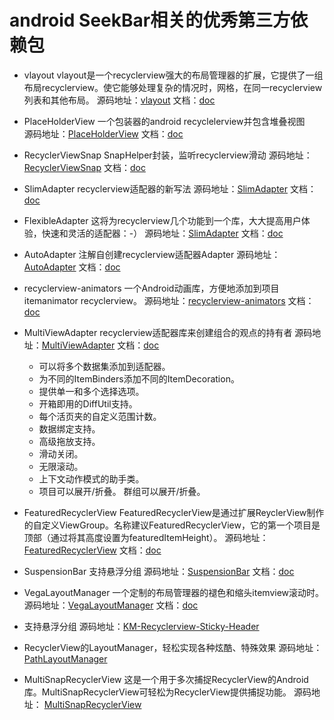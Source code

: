 # android SeekBar相关的优秀第三方依赖包

* vlayout vlayout是一个recyclerview强大的布局管理器的扩展，它提供了一组布局recyclerview。使它能够处理复杂的情况时，网格，在同一recyclerview列表和其他布局。 
源码地址：[vlayout](https://github.com/alibaba/vlayout) 文档：[doc](https://github.com/alibaba/vlayout/blob/master/README-ch.md)

* PlaceHolderView 一个包装器的android recyclelerview并包含堆叠视图  
源码地址：[PlaceHolderView](https://github.com/janishar/PlaceHolderView) 文档：[doc](https://github.com/janishar/PlaceHolderView/blob/master/README.md)

* RecyclerViewSnap SnapHelper封装，监听recyclerview滑动
源码地址：[RecyclerViewSnap](https://github.com/rubensousa/RecyclerViewSnap) 文档：[doc](https://github.com/rubensousa/RecyclerViewSnap/blob/master/README.md)

* SlimAdapter recyclerview适配器的新写法
源码地址：[SlimAdapter](https://github.com/MEiDIK/SlimAdapter) 文档：[doc](https://github.com/MEiDIK/SlimAdapter/blob/master/README.md)

* FlexibleAdapter 这将为recyclerview几个功能到一个库，大大提高用户体验，快速和灵活的适配器：-）
源码地址：[SlimAdapter](https://github.com/davideas/FlexibleAdapter) 文档：[doc](https://github.com/davideas/FlexibleAdapter/blob/master/README.md)

* AutoAdapter 注解自创建recyclerview适配器Adapter
源码地址：[AutoAdapter](https://github.com/mnayef95/AutoAdapter) 文档：[doc](https://github.com/mnayef95/AutoAdapter/blob/master/README.md)

* recyclerview-animators 一个Android动画库，方便地添加到项目itemanimator recyclerview。
源码地址：[recyclerview-animators](https://github.com/wasabeef/recyclerview-animators) 文档：[doc](https://github.com/wasabeef/recyclerview-animators/blob/master/README.md)

* MultiViewAdapter recyclerview适配器库来创建组合的观点的持有者
源码地址：[MultiViewAdapter](https://github.com/DevAhamed/MultiViewAdapter) 文档：[doc](https://github.com/DevAhamed/MultiViewAdapter/blob/master/README.md)
	* 可以将多个数据集添加到适配器。
	* 为不同的ItemBinders添加不同的ItemDecoration。
	* 提供单一和多个选择选项。
	* 开箱即用的DiffUtil支持。
	* 每个活页夹的自定义范围计数。
	* 数据绑定支持。
	* 高级拖放支持。
	* 滑动关闭。
	* 无限滚动。
	* 上下文动作模式的助手类。
	* 项目可以展开/折叠。
群组可以展开/折叠。

* FeaturedRecyclerView FeaturedRecyclerView是通过扩展ReyclerView制作的自定义ViewGroup。名称建议FeaturedRecyclerView，它的第一个项目是顶部（通过将其高度设置为featuredItemHeight）。
源码地址：[FeaturedRecyclerView](https://github.com/developer-shivam/FeaturedRecyclerView) 文档：[doc](https://github.com/developer-shivam/FeaturedRecyclerView/blob/master/README.md)

* SuspensionBar 支持悬浮分组
源码地址：[SuspensionBar](https://github.com/wuapnjie/SuspensionBar) 文档：[doc](https://github.com/wuapnjie/SuspensionBar/blob/master/README.md)

* VegaLayoutManager 一个定制的布局管理器的褪色和缩头itemview滚动时。
源码地址：[VegaLayoutManager](https://github.com/xmuSistone/VegaLayoutManager) 文档：[doc](https://github.com/xmuSistone/VegaLayoutManager/blob/master/README.md)

* 支持悬浮分组
源码地址：[KM-Recyclerview-Sticky-Header](https://github.com/smhdk/KM-Recyclerview-Sticky-Header)

* RecyclerView的LayoutManager，轻松实现各种炫酷、特殊效果
源码地址：[PathLayoutManager](https://github.com/wuyr/PathLayoutManager)

* MultiSnapRecyclerView  这是一个用于多次捕捉RecyclerView的Android库。MultiSnapRecyclerView可轻松为RecyclerView提供捕捉功能。
源码地址： [MultiSnapRecyclerView](https://github.com/TakuSemba/MultiSnapRecyclerView)
